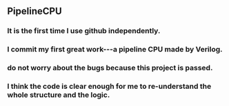## PipelineCPU
### It is the first time I use github independently.
### I commit my first great work---a pipeline CPU made by Verilog. 
### do not worry about the bugs because this project is passed.
### I think the code is clear enough for me to re-understand the whole structure and the logic.
